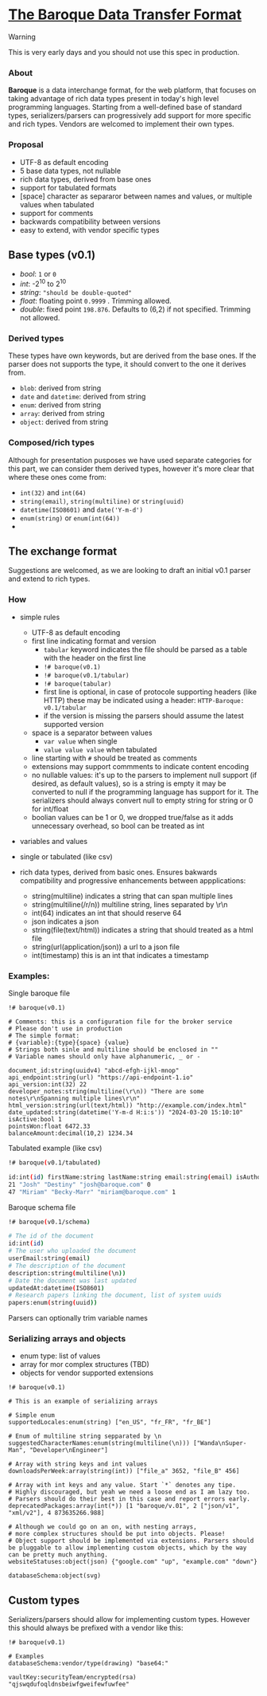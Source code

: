 # [The Baroque Data Transfer Format](https://baroquedt.io)

> [!WARNING]  
> This is very early days and you should not use this spec in production.

### About

**Baroque** is a data interchange format, for the web platform, that focuses on taking advantage of rich data types present in
today's high level programming languages. Starting from a well-defined base of standard types, serializers/parsers
can progressively add support for more specific and rich types.
Vendors are welcomed to implement their own types.

### Proposal 

- UTF-8 as default encoding
- 5 base data types, not nullable
- rich data types, derived from base ones
- support for tabulated formats
- [space] character as separaror between names and values, or multiple values when tabulated
- support for comments
- backwards compatibility between versions
- easy to extend, with vendor specific types

## Base types (v0.1)

 - *bool*: `1` or `0`
 - *int*: -2<sup>10</sup> to 2<sup>10</sup>
 - *string*: `"should be double-quoted"`
 - *float*: floating point `0.9999` . Trimming allowed.
 - *double*: fixed point `198.876`. Defaults to (6,2) if not specified. Trimming not allowed.

### Derived types

These types have own keywords, but are derived from the base ones.
If the parser does not supports the type, it should convert to the one it derives from.

 - `blob`: derived from string
 - `date` and `datetime`: derived from string
 - `enum`: derived from string
 - `array`: derived from string
 - `object`: derived from string

### Composed/rich types

Although for presentation pusposes we have used separate categories for this part, we can consider them derived types,
however it's more clear that where these ones come from:

 - `int(32)` and `int(64)`
 - `string(email)`, `string(multiline)` or `string(uuid)`
 - `datetime(ISO8601)` and `date('Y-m-d')`
 - `enum(string)` or `enum(int(64))`
 - 

## The exchange format

Suggestions are welcomed, as we are looking to draft an initial v0.1 parser and extend to rich types.

### How

 - simple rules
 
	- UTF-8 as default encoding
    - first line indicating format and version
		- `tabular` keyword indicates the file should be parsed as a table with the header on the first line
		- `!# baroque(v0.1)` 
		- `!# baroque(v0.1/tabular)`
		- `!# baroque(tabular)` 
		- first line is optional, in case of protocole supporting headers (like HTTP) these may be indicated using a header: `HTTP-Baroque: v0.1/tabular`
		- if the version is missing the parsers should assume the latest supported version
	- space is a separator between values
		- `var value` when single
		- `value value value` when tabulated
	- line starting with `#` should be treated as comments
	- extensions may support commments to indicate content encoding
	- no nullable values: it's up to the parsers to implement null support (if desired, as default values), so is a string is empty it may be converted to null if the programming language has support for it. The serializers should always convert null to empty string for string or 0 for int/float
	- boolian values can be 1 or 0, we dropped true/false as it adds unnecessary overhead, so bool can be treated as int
 - variables and values
 - single or tabulated (like csv)
 - rich data types, derived from basic ones. Ensures bakwards compatibility and progressive enhancements between appplications:

 	- string(multiline) indicates a string that can span multiple lines
	- string(multiline(/r/n)) multiline string, lines separated by \r\n
	- int(64) indicates an int that should reserve 64 
	- json indicates a json
	- string(file(text/html)) indicates a string that should treated as a html file 
	- string(url(application/json)) a url to a json file
	- int(timestamp) this is an int that indicates a timestamp
 

### Examples:

Single baroque file
```
!# baroque(v0.1)

# Comments: this is a configuration file for the broker service
# Please don't use in production
# The simple format:
# {variable}:{type}{space} {value}
# Strings both sinle and multiline should be enclosed in ""
# Variable names should only have alphanumeric, _ or -

document_id:string(uuidv4) "abcd-efgh-ijkl-mnop"
api_endpoint:string(url) "https://api-endpoint-1.io"
api_version:int(32) 22
developer_notes:string(multiline(\r\n)) "There are some notes\r\nSpanning multiple lines\r\n"
html_version:string(url(text/html)) "http://example.com/index.html"
date_updated:string(datetime('Y-m-d H:i:s')) "2024-03-20 15:10:10"
isActive:bool 1
pointsWon:float 6472.33
balanceAmount:decimal(10,2) 1234.34
``` 

Tabulated example (like csv)

```sh
!# baroque(v0.1/tabulated)

id:int(id) firstName:string lastName:string email:string(email) isAuthor:bool
21 "Josh" "Destiny" "josh@baroque.com" 0
47 "Miriam" "Becky-Marr" "miriam@baroque.com" 1
```

Baroque schema file
```sh
!# baroque(v0.1/schema)

# The id of the document
id:int(id) 
# The user who uploaded the document
userEmail:string(email)
# The description of the document
description:string(multiline(\n))
# Date the document was last updated
updatedAt:datetime(ISO8601)
# Research papers linking the document, list of system uuids
papers:enum(string(uuid))
```

Parsers can optionally trim variable names

### Serializing arrays and objects

 - enum type: list of values
 - array for mor complex structures (TBD)
 - objects for vendor supported extensions

```
!# baroque(v0.1)

# This is an example of serializing arrays

# Simple enum
supportedLocales:enum(string) ["en_US", "fr_FR", "fr_BE"]

# Enum of multiline string sepparated by \n
suggestedCharacterNames:enum(string(multiline(\n))) ["Wanda\nSuper-Man", "Developer\nEngineer"]

# Array with string keys and int values
downloadsPerWeek:array(string(int)) ["file_a" 3652, "file_B" 456]

# Array with int keys and any value. Start `*` denotes any tipe. 
# Highly discouraged, but yeah we need a loose end as I am lazy too.
# Parsers should do their best in this case and report errors early.
deprecatedPackages:array(int(*)) [1 "baroque/v.01", 2 ["json/v1", "xml/v2"], 4 873635266.988]

# Although we could go on an on, with nesting arrays, 
# more complex structures should be put into objects. Please!
# Object support should be implemented via extensions. Parsers should be pluggable to allow implementing custom objects, which by the way can be pretty much anything.
websiteStatuses:object(json) {"google.com" "up", "example.com" "down"}

databaseSchema:object(svg)
```

## Custom types

Serializers/parsers should allow for implementing custom types. However this should always be prefixed with a vendor like this:

```
!# baroque(v0.1)

# Examples
databaseSchema:vendor/type(drawing) "base64:"

vaultKey:securityTeam/encrypted(rsa) "qjswqdufoqldnsbeiwfgweifewfuwfee"
```
